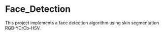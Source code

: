 # Face_Detection
This project implements a face detection algorithm using skin segmentation RGB-YCrCb-HSV.
